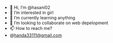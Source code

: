 - 👋 Hi, I’m @hasani02
- 👀 I’m interested in girl
- 🌱 I’m currently learning anything
- 💞️ I’m looking to collaborate on web depelopment
- 📫 How to reach me?
- @handa33111@gmail.com

<!---
hasani02/hasani02 is a ✨ special ✨ repository because its `README.md` (this file) appears on your GitHub profile.
You can click the Preview link to take a look at your changes.
--->
